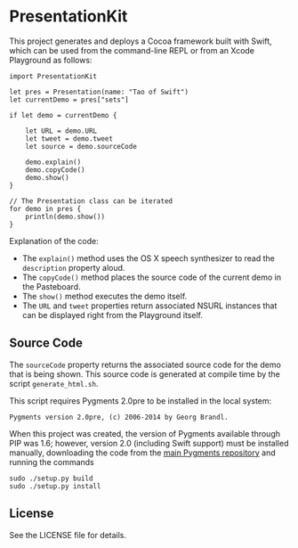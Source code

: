# PresentationKit

This project generates and deploys a Cocoa framework built with Swift,
which can be used from the command-line REPL or from an Xcode Playground
as follows:

    import PresentationKit

    let pres = Presentation(name: "Tao of Swift")
    let currentDemo = pres["sets"]

    if let demo = currentDemo {

        let URL = demo.URL
        let tweet = demo.tweet
        let source = demo.sourceCode

        demo.explain()
        demo.copyCode()
        demo.show()
    }

    // The Presentation class can be iterated
    for demo in pres {
        println(demo.show())
    }

Explanation of the code:

- The `explain()` method uses the OS X speech synthesizer to read the
  `description` property aloud.
- The `copyCode()` method places the source code of the current demo in
  the Pasteboard.
- The `show()` method executes the demo itself.
- The `URL` and `tweet` properties return associated NSURL instances
  that can be displayed right from the Playground itself.

## Source Code

The `sourceCode` property returns the associated source code for the
demo that is being shown. This source code is generated at compile time
by the script `generate_html.sh`.

This script requires Pygments 2.0pre to be installed in the local system:

    Pygments version 2.0pre, (c) 2006-2014 by Georg Brandl.

When this project was created, the version of Pygments available
through PIP was 1.6; however, version 2.0 (including Swift support)
must be installed manually, downloading the code from the [main
Pygments repository][pygments] and running the commands

    sudo ./setup.py build
    sudo ./setup.py install


## License

See the LICENSE file for details.

[pygments]: https://bitbucket.org/birkenfeld/pygments-main/downloads


